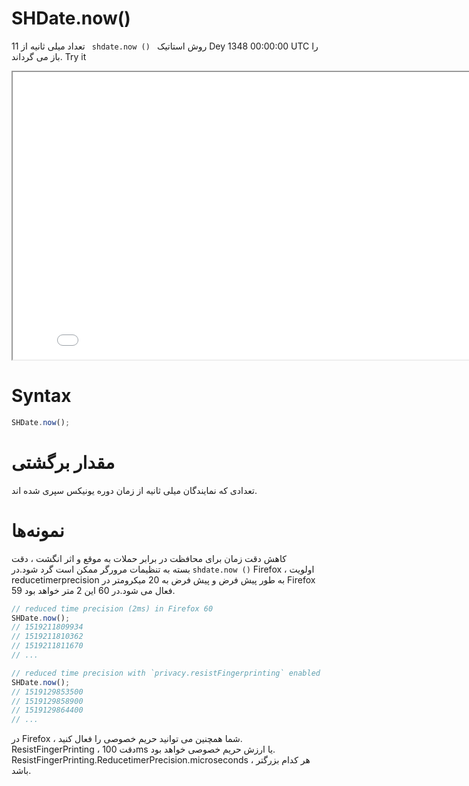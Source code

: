 # SHDate.now()

روش استاتیک <code dir = "ltr"> shdate.now () </code> تعداد میلی ثانیه از 11 Dey 1348 00:00:00 UTC را باز می گرداند.
Try it

<iframe style="width: 830px; height: 460px;" src="/SHDateTime-js/examples/live.html?function=now" title="MDN Web Docs Interactive Example" loading="lazy"></iframe>
<br/>

# Syntax

```js
SHDate.now();
```

# مقدار برگشتی

تعدادی که نمایندگان میلی ثانیه از زمان دوره یونیکس سپری شده اند.
# نمونه‌ها
کاهش دقت زمان
برای محافظت در برابر حملات به موقع و اثر انگشت ، دقت <code dir="ltr">shdate.now ()</code> بسته به تنظیمات مرورگر ممکن است گرد شود.در Firefox ، اولویت reducetimerprecision به طور پیش فرض و پیش فرض به 20 میکرومتر در Firefox 59 فعال می شود.در 60 این 2 متر خواهد بود.
```js
// reduced time precision (2ms) in Firefox 60
SHDate.now();
// 1519211809934
// 1519211810362
// 1519211811670
// ...

// reduced time precision with `privacy.resistFingerprinting` enabled
SHDate.now();
// 1519129853500
// 1519129858900
// 1519129864400
// ...
```

در Firefox ، شما همچنین می توانید حریم خصوصی را فعال کنید. ResistFingerPrinting ، دقت 100ms یا ارزش حریم خصوصی خواهد بود. ResistFingerPrinting.ReducetimerPrecision.microseconds ، هر کدام بزرگتر باشد.
[](https://developer.mozilla.org/en-US/docs/Web/JavaScript/Reference/Global_Objects/Date/now)
